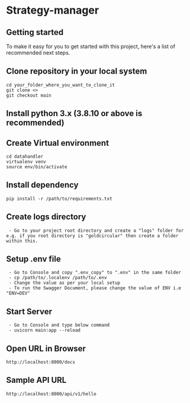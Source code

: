 # Strategy-manager



## Getting started

To make it easy for you to get started with this project, here's a list of recommended next steps.

## Clone repository in your local system


```
cd your_folder_where_you_want_to_clone_it
git clone <>
git checkout main
```

## Install python 3.x (3.8.10 or above is recommended)

## Create Virtual environment
```
cd datahandler
virtualenv venv
source env/bin/activate
```


## Install dependency
```
pip install -r /path/to/requirements.txt
```

## Create logs directory
```
 - Go to your project root directory and create a "logs" folder for e.g. if you root directory is "goldcircular" then create a folder within this.
```

## Setup .env file

```
 - Go to Console and copy ".env_copy" to ".env" in the same folder
 - cp /path/to/.localenv /path/to/.env
 - Change the value as per your local setup
 - To run the Swagger Document, please change the value of ENV i.e "ENV=DEV"
```

## Start Server
```
 - Go to Console and type below command
 - uvicorn main:app --reload
```

## Open URL in Browser
```
http://localhost:8000/docs
```

## Sample API URL
```
http://localhost:8000/api/v1/hello
```

